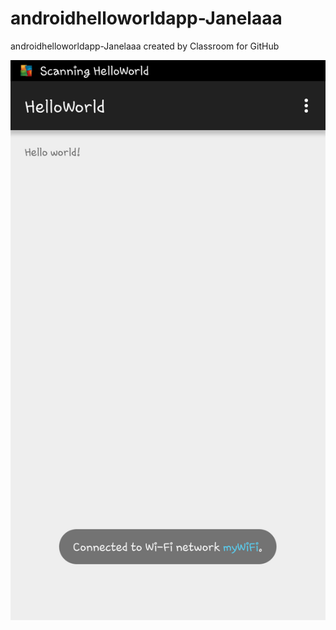 # androidhelloworldapp-Janelaaa
androidhelloworldapp-Janelaaa created by Classroom for GitHub

![alt tag](https://github.com/DeLaSalleUniversity-Manila/androidhelloworldapp-Janelaaa/blob/master/device-2015-12-07-100102.png)
